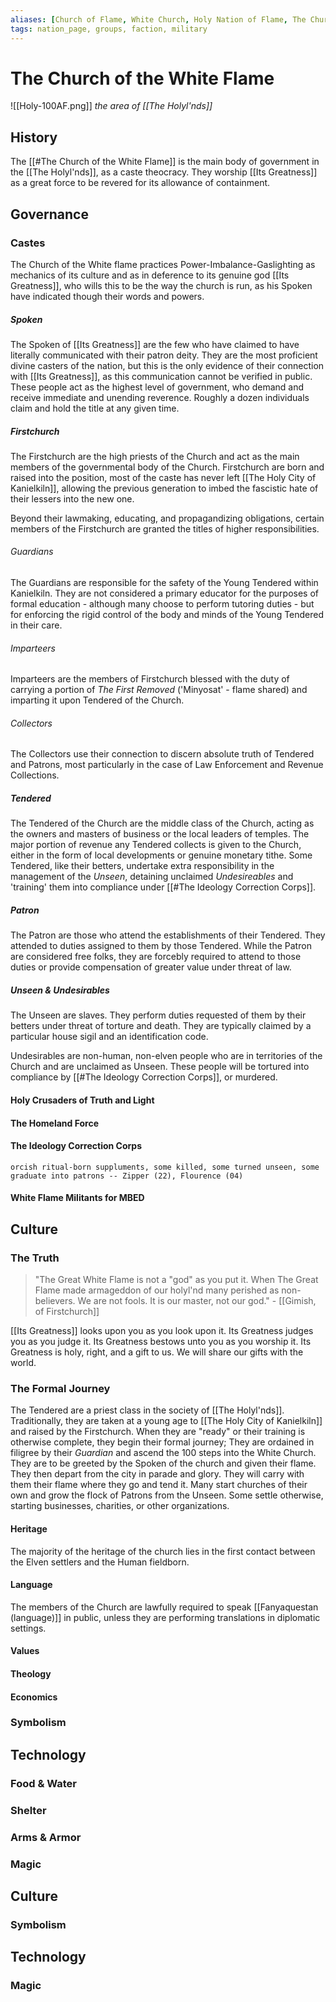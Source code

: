 ```yaml
---
aliases: [Church of Flame, White Church, Holy Nation of Flame, The Church]
tags: nation_page, groups, faction, military
---
```


# The Church of the White Flame
![[Holy-100AF.png]]
*the area of [[The Holyl'nds]]*

## History
The [[#The Church of the White Flame]] is the main body of government in the [[The Holyl'nds]], as a caste theocracy. They worship [[Its Greatness]] as a great force to be revered for its allowance of containment. 

## Governance
### Castes
The Church of the White flame practices Power-Imbalance-Gaslighting as mechanics of its culture and as in deference to its genuine god [[Its Greatness]], who wills this to be the way the church is run, as his Spoken have indicated though their words and powers.

##### Spoken
The Spoken of [[Its Greatness]] are the few who have claimed to have literally communicated with their patron deity. They are the most proficient divine casters of the nation, but this is the only evidence of their connection with [[Its Greatness]], as this communication cannot be verified in public. These people act as the highest level of government, who demand and receive immediate and unending reverence. Roughly a dozen individuals claim and hold the title at any given time.

##### Firstchurch
The Firstchurch are the high priests of the Church and act as the main members of the governmental body of the Church. Firstchurch are born and raised into the position, most of the caste has never left [[The Holy City of Kanielkiln]], allowing the previous generation to imbed the fascistic hate of their lessers into the new one.

Beyond their lawmaking, educating, and propagandizing obligations, certain members of the Firstchurch are granted the titles of higher responsibilities.

###### Guardians
The Guardians are responsible for the safety of the Young Tendered within Kanielkiln. They are not considered a primary educator for the purposes of formal education - although many choose to perform tutoring duties - but for enforcing the rigid control of the body and minds of the Young Tendered in their care.

###### Imparteers
Imparteers are the members of Firstchurch blessed with the duty of carrying a portion of *The First Removed* ('Minyosat' - flame shared) and imparting it upon Tendered of the Church.

###### Collectors
The Collectors use their connection to discern absolute truth of Tendered and Patrons, most particularly in the case of Law Enforcement and Revenue Collections.

##### Tendered
The Tendered of the Church are the middle class of the Church, acting as the owners and masters of business or the local leaders of temples. The major portion of revenue any Tendered collects is given to the Church, either in the form of local developments or genuine monetary tithe. Some Tendered, like their betters, undertake extra responsibility in the management of the *Unseen*, detaining unclaimed *Undesireables* and 'training' them into compliance under [[#The Ideology Correction Corps]].

##### Patron
The Patron are those who attend the establishments of their Tendered. They attended to duties assigned to them by those Tendered. While the Patron are considered free folks, they are forcebly required to attend to those duties or provide compensation of greater value under threat of law.

##### Unseen & Undesirables
The Unseen are slaves. They perform duties requested of them by their betters under threat of torture and death. They are typically claimed by a particular house sigil and an identification code.

Undesirables are non-human, non-elven people who are in territories of the Church and are unclaimed as Unseen. These people will be tortured into compliance by [[#The Ideology Correction Corps]], or murdered.

#### Holy Crusaders of Truth and Light
#### The Homeland Force
#### The Ideology Correction Corps
`orcish ritual-born suppluments, some killed, some turned unseen, some graduate into patrons -- Zipper (22), Flourence (04)`

#### White Flame Militants for MBED

## Culture
### The Truth
 > "The Great White Flame is not a "god" as you put it. When The Great Flame made armageddon of our holyl'nd many perished as non-believers. We are not fools. It is our master, not our god." - [[Gimish, of Firstchurch]]

[[Its Greatness]] looks upon you as you look upon it. 
Its Greatness judges you as you judge it. 
Its Greatness bestows unto you as you worship it.
Its Greatness is holy, right, and a gift to us.
We will share our gifts with the world.

### The Formal Journey
The Tendered are a priest class in the society of [[The Holyl'nds]]. Traditionally, they are taken at a young age to [[The Holy City of Kanielkiln]] and raised by the Firstchurch. When they are "ready" or their training is otherwise complete, they begin their formal journey; They are ordained in filigree by their *Guardian* and ascend the 100 steps into the White Church. They are to be greeted by the Spoken of the church and given their flame. They then depart from the city in parade and glory. They will carry with them their flame where they go and tend it. Many start churches of their own and grow the flock of Patrons from the Unseen. Some settle otherwise, starting businesses, charities, or other organizations.

#### Heritage
The majority of the heritage of the church lies in the first contact between the Elven settlers and the Human fieldborn.

#### Language
The members of the Church are lawfully required to speak [[Fanyaquestan (language)]] in public, unless they are performing translations in diplomatic settings.

#### Values
#### Theology

#### Economics
### Symbolism
## Technology
### Food & Water
### Shelter
### Arms & Armor
### Magic



## Culture
### Symbolism





## Technology
### Magic
